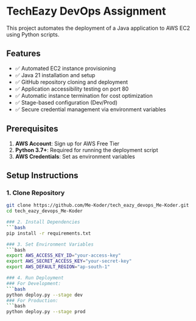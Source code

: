 # TechEazy DevOps Assignment

This project automates the deployment of a Java application to AWS EC2 using Python scripts.

## Features

- ✅ Automated EC2 instance provisioning
- ✅ Java 21 installation and setup
- ✅ GitHub repository cloning and deployment
- ✅ Application accessibility testing on port 80
- ✅ Automatic instance termination for cost optimization
- ✅ Stage-based configuration (Dev/Prod)
- ✅ Secure credential management via environment variables

## Prerequisites

1. **AWS Account**: Sign up for AWS Free Tier
2. **Python 3.7+**: Required for running the deployment script
3. **AWS Credentials**: Set as environment variables

## Setup Instructions

### 1. Clone Repository
```bash
git clone https://github.com/Me-Koder/tech_eazy_devops_Me-Koder.git
cd tech_eazy_devops_Me-Koder

### 2. Install Dependencies
```bash
pip install -r requirements.txt

### 3. Set Environment Variables
```bash
export AWS_ACCESS_KEY_ID="your-access-key"
export AWS_SECRET_ACCESS_KEY="your-secret-key"
export AWS_DEFAULT_REGION="ap-south-1"

### 4. Run Deployment
### For Development:
```bash
python deploy.py --stage dev
### For Production:
```bash
python deploy.py --stage prod